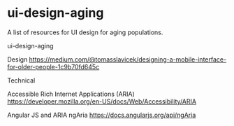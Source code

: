 # ui-design-aging
A list of resources for UI design for aging populations.

 ui-design-aging
 
 
 
 
 
 
 
Design
https://medium.com/@tomasslavicek/designing-a-mobile-interface-for-older-people-1c9b70fd645c



Technical

Accessible Rich Internet Applications (ARIA) 
https://developer.mozilla.org/en-US/docs/Web/Accessibility/ARIA

Angular JS and ARIA ngAria
https://docs.angularjs.org/api/ngAria
